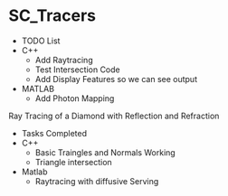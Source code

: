 SC_Tracers
==========

- TODO List
- C++
	- Add Raytracing
	- Test Intersection Code
	- Add Display Features so we can see output	
- MATLAB
	- Add Photon Mapping

Ray Tracing of a Diamond with Reflection and Refraction

- Tasks Completed
- C++ 
	- Basic Traingles and Normals Working
	- Triangle intersection
- Matlab
	- Raytracing with diffusive Serving
